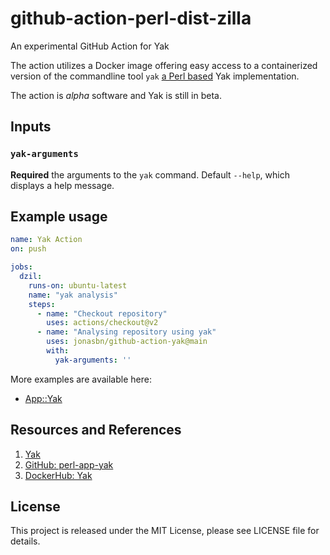# github-action-perl-dist-zilla

An experimental GitHub Action for Yak

The action utilizes a Docker image offering easy access to a containerized version of the commandline tool `yak` [a Perl based](https://github.com/jonasbn/perl-app-yak) Yak implementation.

The action is _alpha_ software and Yak is still in beta.

## Inputs

### `yak-arguments`

**Required** the arguments to the `yak` command. Default `--help`, which displays a help message.

## Example usage

```yaml
name: Yak Action
on: push

jobs:
  dzil:
    runs-on: ubuntu-latest
    name: "yak analysis"
    steps:
      - name: "Checkout repository"
        uses: actions/checkout@v2
      - name: "Analysing repository using yak"
        uses: jonasbn/github-action-yak@main
        with:
          yak-arguments: ''
```

More examples are available here:

- [App::Yak](https://github.com/jonasbn/perl-app-yak)

## Resources and References

1. [Yak](https://jonasbn.github.io/yak)
1. [GitHub: perl-app-yak](https://github.com/jonasbn/perl-app-yak)
1. [DockerHub: Yak](https://hub.docker.com/repository/docker/jonasbn/yak)

## License

This project is released under the MIT License, please see LICENSE file for details.
